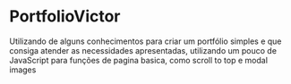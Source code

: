 # PortfolioVictor

Utilizando de alguns conhecimentos para criar um portfólio simples e que consiga atender as necessidades apresentadas, utilizando um pouco de JavaScript para funções de pagina basica, como scroll to top e modal images
